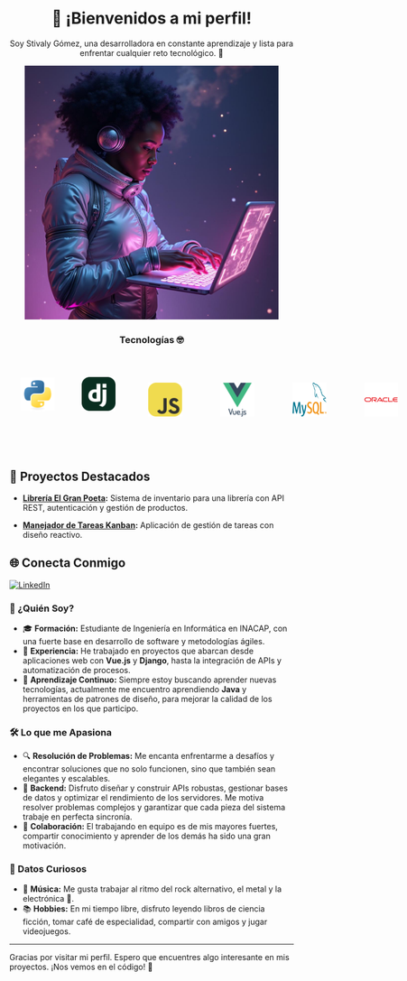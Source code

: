 <h1 align="center">
<strong>🙌 ¡Bienvenidos a mi perfil!</strong> </br> 
</h1>
<p align="center">
Soy Stivaly Gómez, una desarrolladora en constante aprendizaje y lista para enfrentar cualquier reto tecnológico. 🚀
</p>

<div align="center">
    <img src="VmZqucttCw33nmJDcc7r--1--rjrcy.jpg" width="450" height="450">
</div>

<h3 align="center">
  <strong>Tecnologías 🤓</strong> </br> </br>
</h3>

<div style="display: flex;" align="center">
  <img src="DeviconPython.svg" alt="Python" width="60" height="60" style="padding: 20px;">&nbsp;&nbsp;
  <img src="SkillIconsDjango.svg" alt="Django" width="60" height="60" style="padding: 20px;">&nbsp;&nbsp;
  <img src="SkillIconsJavascript.svg" alt="JavaScript" width="60" height="60" style="margin: 30px;">&nbsp;&nbsp;
  <img src="DeviconVuejsWordmark.svg" alt="Vuejs" width="60" height="60" style="margin: 30px;">&nbsp;&nbsp;
  <img src="LogosMysql.svg" alt="MySQL" width="60" height="60" style="margin: 30px;">&nbsp;&nbsp;
  <img src="DeviconOracle.svg" alt="Oracle" width="60" height="60" style="margin: 30px;">&nbsp;&nbsp;
  <img src="LogosAzureIcon.svg" alt="Azure" width="60" height="60" style="margin: 30px;">&nbsp;&nbsp;
  <img src="LogosFigma.svg" alt="Figma" width="60" height="60" style="margin: 30px;">&nbsp;&nbsp;
</div></br></br>

## 🚀 Proyectos Destacados

- **[Librería El Gran Poeta](https://github.com/Stivaly/Librerial-el-gran-poeta):** Sistema de inventario para una librería con API REST, autenticación y gestión de productos.

- **[Manejador de Tareas Kanban](https://github.com/Stivaly/task-management):** Aplicación de gestión de tareas con diseño reactivo.

## 🌐 Conecta Conmigo
[![LinkedIn](https://img.shields.io/badge/LinkedIn-blue?style=flat&logo=linkedin)](https://www.linkedin.com/in/stivaly-gomez/)

### 🎯 ¿Quién Soy?
- 🎓 **Formación:** Estudiante de Ingeniería en Informática en INACAP, con una fuerte base en desarrollo de software y metodologías ágiles.
- 💼 **Experiencia:** He trabajado en proyectos que abarcan desde aplicaciones web con **Vue.js** y **Django**, hasta la integración de APIs y automatización de procesos.
- 🌱 **Aprendizaje Continuo:** Siempre estoy buscando aprender nuevas tecnologías, actualmente me encuentro aprendiendo **Java** y herramientas de patrones de diseño, para mejorar la calidad de los proyectos en los que participo.

### 🛠️ Lo que me Apasiona
- 🔍 **Resolución de Problemas:** Me encanta enfrentarme a desafíos y encontrar soluciones que no solo funcionen, sino que también sean elegantes y escalables.
- 🎨 **Backend:** Disfruto diseñar y construir APIs robustas, gestionar bases de datos y optimizar el rendimiento de los servidores. Me motiva resolver problemas complejos y garantizar que cada pieza del sistema trabaje en perfecta sincronía.
- 🤝 **Colaboración:** El trabajando en equipo es de mis mayores fuertes, compartir conocimiento y aprender de los demás ha sido una gran motivación.

### 🌟 Datos Curiosos
- 🎵 **Música:** Me gusta trabajar al ritmo del rock alternativo, el metal y la electrónica 🎸.
- 📚 **Hobbies:** En mi tiempo libre, disfruto leyendo libros de ciencia ficción, tomar café de especialidad, compartir con amigos y jugar videojuegos.

---

Gracias por visitar mi perfil. Espero que encuentres algo interesante en mis proyectos. ¡Nos vemos en el código! 🚀
